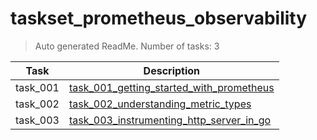 # taskset_prometheus_observability

> Auto generated ReadMe. Number of tasks: 3

| Task     | Description                                                                                                           |
|----------|-----------------------------------------------------------------------------------------------------------------------|
| task_001 | [task_001_getting_started_with_prometheus](taskset_prometheus_observability/task_001_getting_started_with_prometheus) |
| task_002 | [task_002_understanding_metric_types](taskset_prometheus_observability/task_002_understanding_metric_types)           |
| task_003 | [task_003_instrumenting_http_server_in_go](taskset_prometheus_observability/task_003_instrumenting_http_server_in_go) |
